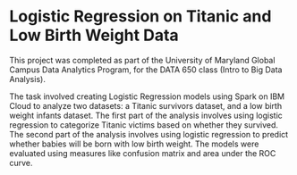 # Logistic Regression on Titanic and Low Birth Weight Data

This project was completed as part of the University of Maryland Global Campus Data Analytics Program, for the DATA 650 class (Intro to Big Data Analysis).

The task involved creating Logistic Regression models using Spark on IBM Cloud to analyze two datasets: a Titanic survivors dataset, and a low birth weight infants dataset. The first part of the analysis involves using logistic regression to categorize Titanic victims based on whether they survived. The second part of the analysis involves using logistic regression to predict whether babies will be born with low birth weight. The models were evaluated using measures like confusion matrix and area under the ROC curve.
